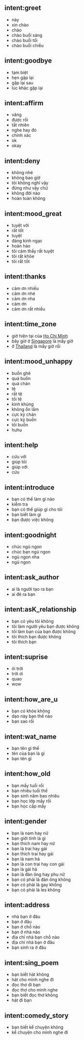## intent:greet
- này
- xin chào
- chào
- chào buổi sáng
- chào buổi tối
- chào buổi chiều

## intent:goodbye
- tạm biệt
- hẹn gặp lại
- gặp lại sau
- lúc khác gặp lại

## intent:affirm
- vâng
- được rồi
- tất nhiên
- nghe hay đó
- chính xác
- ok
- okay

## intent:deny
- không nhé
- không bao giờ
- tôi không nghĩ vậy
- đừng như vậy chứ
- không đời nào
- hoàn toàn không

## intent:mood_great
- tuyệt vời
- rất tốt
- tuyệt
- đáng kinh ngạc
- hoàn hảo
- tôi cảm thấy rất tuyệt
- tôi rất khỏe
- tôi rất tốt

## intent:thanks
- cảm ơn nhiều
- cảm ơn nhé
- cảm ơn nha
- cảm ơn
- cảm ơn rất nhiều

## intent:time_zone
- giờ hiện tại của [Ho Chi Minh](timezone)
- bây giờ ở [Singapore](timezone) là mấy giờ
- ở [Thailand](timezone) là mấy giờ rồi

## intent:mood_unhappy
- buồn ghê
- quá buồn
- quá chán
- tệ
- rất tệ
- tồi tệ
- kinh khủng
- không ổn lắm
- cực kỳ chán
- cực kỳ buồn
- tôi buồn
- huhu

## intent:help
- cứu với
- giúp tôi
- giúp với
- cứu

## intent:introduce
- bạn có thể làm gì nào
- kiểm tra
- bạn có thể giúp gì cho tôi
- bạn biết làm gì
- bạn được việc không

## intent:goodnight
- chúc ngủ ngon
- chúc bạn ngủ ngon
- ngủ ngon nha
- ngủ ngon

## intent:ask_author
- ai là người tạo ra bạn
- ai đẻ ra bạn

## intent:asK_relationship
- bạn có yêu tôi không
- tôi làm người yêu bạn được không
- tôi làm bạn của bạn được không
- tôi thích bạn được không
- tôi thích bạn

## intent:suprise
- ôi trời
- trời ơi
- quao
- wow

## intent:how_are_u
- bạn có khỏe không
- dạo này bạn thế nào
- bạn sao rồi

## intent:wat_name
- bạn tên gì thế
- tên của bạn là gì
- bạn tên gì

## intent:how_old
- bạn mấy tuổi rồi
- bạn nhiêu tuổi thế
- bạn sinh năm bao nhiêu
- bạn học lớp mấy rồi
- bạn học cấp mấy

## intent:gender
- bạn là nam hay nữ
- bạn giới tính là gì
- bạn thích nam hay nữ
- bạn là trai hay gái
- bạn thích trai hay gái
- bạn là nam hả
- bạn là con trai hay con gái
- bạn là gái hả
- bạn là đàn ông hay phụ nữ
- bạn có phải là đàn ông không
- bạn có phải là gay không
- bạn có phải là les không

## intent:address
- nhà bạn ở đâu
- bạn ở đâu
- bạn ở chỗ nào
- bạn ở nhà nào
- địa chỉ nhà bạn chỗ nào
- địa chỉ nhà bạn ở đâu
- bạn sinh ra ở đâu

## intent:sing_poem
- bạn biết hát không
- hát cho mình nghe đi
- đọc thơ đi bạn
- đọc thơ cho mình nghe
- bạn biết đọc thơ không
- hát đi bạn

## intent:comedy_story
- bạn biết kể chuyện không
- kể chuyện cho mình nghe đi

